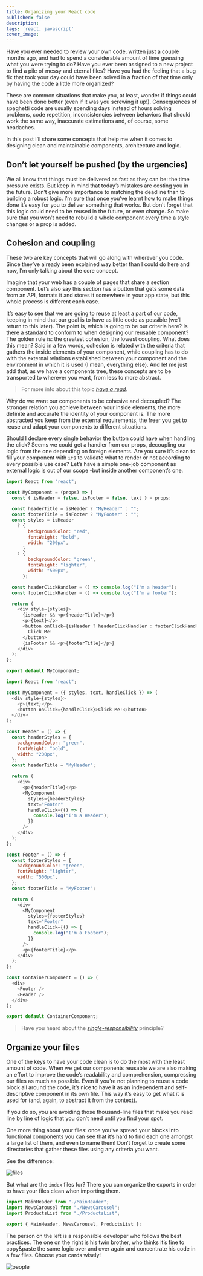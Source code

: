 ```yaml
---
title: Organizing your React code
published: false
description:
tags: 'react, javascript'
cover_image:
---
```


Have you ever needed to review your own code, written just a couple months ago, and had to spend a considerable amount of time guessing what you were trying to do? Have you ever been assigned to a new project to find a pile of messy and eternal files? Have you had the feeling that a bug fix that took your day could have been solved in a fraction of that time only by having the code a little more organized?

These are common situations that make you, at least, wonder if things could have been done better (even if it was you screwing it up!).
Consequences of spaghetti code are usually spending days instead of hours solving problems, code repetition, inconsistencies between behaviors that should work the same way, inaccurate estimations and, of course, some headaches.

In this post I’ll share some concepts that help me when it comes to designing clean and maintainable components, architecture and logic.

## Don’t let yourself be pushed (by the urgencies)

We all know that things must be delivered as fast as they can be: the time pressure exists. But keep in mind that today’s mistakes are costing you in the future.
Don’t give more importance to matching the deadline than to building a robust logic. I’m sure that once you’ve learnt how to make things done it’s easy for you to deliver something that works. But don’t forget that this logic could need to be reused in the future, or even change.
So make sure that you won’t need to rebuild a whole component every time a style changes or a prop is added.

## Cohesion and coupling

These two are key concepts that will go along with wherever you code. Since they’ve already been explained way better than I could do here and now, I’m only talking about the core concept.

Imagine that your web has a couple of pages that share a section component. Let’s also say this section has a button that gets some data from an API, formats it and stores it somewhere in your app state, but this whole process is different each case.

It’s easy to see that we are going to reuse at least a part of our code, keeping in mind that our goal is to have as little code as possible (we’ll return to this later). The point is, which is going to be our criteria here? Is there a standard to conform to when designing our reusable component?
The golden rule is: the greatest cohesion, the lowest coupling. What does this mean? Said in a few words, cohesion is related with the criteria that gathers the inside elements of your component, while coupling has to do with the external relations established between your component and the environment in which it is used (I mean, everything else).
And let me just add that, as we have a components tree, these concepts are to be transported to wherever you want, from less to more abstract.

> For more info about this topic [_have a read_](https://betterprogramming.pub/coupling-cohesion-552b022492b2).

Why do we want our components to be cohesive and decoupled? The stronger relation you achieve between your inside elements, the more definite and accurate the identity of your component is. The more abstracted you keep from the external requirements, the freer you get to reuse and adapt your components to different situations.

Should I declare every single behavior the button could have when handling the click? Seems we could get a handler from our props, decoupling our logic from the one depending on foreign elements.
Are you sure it’s clean to fill your component with `if`s to validate what to render or not according to every possible use case? Let’s have a simple one-job component as external logic is out of our scope -but inside another component’s one.

```javascript
import React from "react";

const MyComponent = (props) => {
  const { isHeader = false, isFooter = false, text } = props;

  const headerTitle = isHeader ? "MyHeader" : "";
  const footerTitle = isFooter ? "MyFooter" : "";
  const styles = isHeader
    ? {
        backgroundColor: "red",
        fontWeight: "bold",
        width: "200px",
      }
    : {
        backgroundColor: "green",
        fontWeight: "lighter",
        width: "500px",
      };

  const headerClickHandler = () => console.log("I'm a header");
  const footerClickHandler = () => console.log("I'm a footer");

  return (
    <div style={styles}>
      {isHeader && <p>{headerTitle}</p>}
      <p>{text}</p>
      <button onClick={isHeader ? headerClickHandler : footerClickHandler}>
        Click Me!
      </button>
      {isFooter && <p>{footerTitle}</p>}
    </div>
  );
};

export default MyComponent;
```

```javascript
import React from "react";

const MyComponent = ({ styles, text, handleClick }) => (
  <div style={styles}>
    <p>{text}</p>
    <button onClick={handleClick}>Click Me!</button>
  </div>
);

const Header = () => {
  const headerStyles = {
    backgroundColor: "green",
    fontWeight: "bold",
    width: "200px",
  };
  const headerTitle = "MyHeader";

  return (
    <div>
      <p>{headerTitle}</p>
      <MyComponent
        styles={headerStyles}
        text="Footer"
        handleClick={() => {
          console.log("I'm a Header");
        }}
      />
    </div>
  );
};

const Footer = () => {
  const footerStyles = {
    backgroundColor: "green",
    fontWeight: "lighter",
    width: "500px",
  };
  const footerTitle = "MyFooter";

  return (
    <div>
      <MyComponent
        styles={footerStyles}
        text="Footer"
        handleClick={() => {
          console.log("I'm a Footer");
        }}
      />
      <p>{footerTitle}</p>
    </div>
  );
};

const ContainerComponent = () => (
  <div>
    <Footer />
    <Header />
  </div>
);

export default ContainerComponent;
```

> Have you heard about the [_single-responsibility_](https://www.geeksforgeeks.org/how-to-use-single-responsibility-principle-in-reactjs/) principle?

## Organize your files

One of the keys to have your code clean is to do the most with the least amount of code. When we get our components reusable we are also making an effort to improve the code’s readability and comprehension, compressing our files as much as possible.
Even if you’re not planning to reuse a code block all around the code, it’s nice to have it as an independent and self-descriptive component in its own file. This way it’s easy to get what it is used for (and, again, to abstract it from the context).

If you do so, you are avoiding those thousand-line files that make you read line by line of logic that you don’t need until you find your spot.

One more thing about your files: once you’ve spread your blocks into functional components you can see that it’s hard to find each one amongst a large list of them, and even to name them!
Don’t forget to create some directories that gather these files using any criteria you want.

See the difference:

![files](./files.png)

But what are the `index` files for? There you can organize the exports in order to have your files clean when importing them.

```javascript
import MainHeader from "./MainHeader";
import NewsCarousel from "./NewsCarousel";
import ProductsList from "./ProductsList";

export { MainHeader, NewsCarousel, ProductsList };
```

The person on the left is a responsible developer who follows the best practices. The one on the right is his twin brother, who thinks it’s fine to copy&paste the same logic over and over again and concentrate his code in a few files.
Choose your cards wisely!

![people](./people.png)
